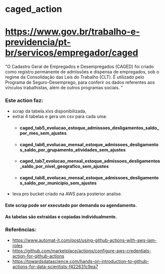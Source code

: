 # caged_action
# https://www.gov.br/trabalho-e-previdencia/pt-br/servicos/empregador/caged
"O Cadastro Geral de Empregados e Desempregados (CAGED) foi criado como registro permanente de admissões e dispensa de empregados, sob o regime da Consolidação das Leis do Trabalho (CLT). É utilizado pelo Programa de Seguro-Desemprego, para conferir os dados referentes aos vínculos trabalhistas, além de outros programas sociais.
”

### Este action faz:
- scrap da tabela.xlxs disponibilizada, 
- extrai 4 tabelas e gera um csv para cada uma:
   - #### caged_tab5_evolucao_estoque_admissoes_desligamentos_saldo_por_mes_sem_ajustes
   - #### caged_tab6_evolucao_mensal_estoque_admissoes_desligamentos_saldo_por_grupamento_atividades_sem_ajustes
   - #### caged_tab7_evolucao_mensal_estoque_admissoes_desligamentos_saldo_por_nivel_geografico_sem_ajustes
   - #### caged_tab8_evolucao_mensal_estoque_admissoes_desligamentos_saldo_por_municipio_sem_ajustes
- leva pro bucket criado na AWS para posterior analise.

 #### Este scrap pode ser executado por demanda ou agendamento.
 #### As tabelas são extraidas e copiadas individualmente.

### Referências:
- https://www.automat-it.com/post/using-github-actions-with-aws-iam-roles
- https://github.com/marketplace/actions/configure-aws-credentials-action-for-github-actions
- https://towardsdatascience.com/hands-on-introduction-to-github-actions-for-data-scientists-f422631c9ea7
